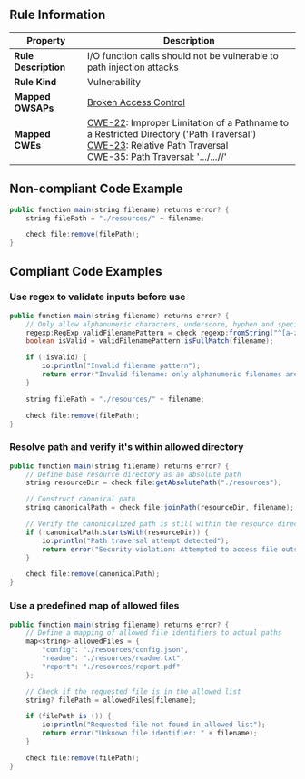## Rule Information

| Property | Description |
|---------|-------------|
| **Rule Description** | I/O function calls should not be vulnerable to path injection attacks |
| **Rule Kind** | Vulnerability |
| **Mapped OWSAPs** | [Broken Access Control](https://owasp.org/Top10/A10_2021-Server-Side_Request_Forgery_%28SSRF%29/) |
| **Mapped CWEs** | [CWE-22](https://cwe.mitre.org/data/definitions/22.html): Improper Limitation of a Pathname to a Restricted Directory ('Path Traversal')<br>[CWE-23](https://cwe.mitre.org/data/definitions/23.html): Relative Path Traversal<br>[CWE-35](https://cwe.mitre.org/data/definitions/35.html): Path Traversal: '.../...//' |

## Non-compliant Code Example

```java
public function main(string filename) returns error? {
    string filePath = "./resources/" + filename;

    check file:remove(filePath);
}
```

## Compliant Code Examples

### Use regex to validate inputs before use

```java
public function main(string filename) returns error? {
    // Only allow alphanumeric characters, underscore, hyphen and specific extensions
    regexp:RegExp validFilenamePattern = check regexp:fromString("^[a-zA-Z0-9_-]$");
    boolean isValid = validFilenamePattern.isFullMatch(filename);

    if (!isValid) {
        io:println("Invalid filename pattern");
        return error("Invalid filename: only alphanumeric filenames are allowed");
    }

    string filePath = "./resources/" + filename;

    check file:remove(filePath);
}
```

### Resolve path and verify it's within allowed directory

```java
public function main(string filename) returns error? {
    // Define base resource directory as an absolute path
    string resourceDir = check file:getAbsolutePath("./resources");

    // Construct canonical path
    string canonicalPath = check file:joinPath(resourceDir, filename);

    // Verify the canonicalized path is still within the resource directory
    if (!canonicalPath.startsWith(resourceDir)) {
        io:println("Path traversal attempt detected");
        return error("Security violation: Attempted to access file outside allowed directory");
    }

    check file:remove(canonicalPath);
}
```

### Use a predefined map of allowed files

```java
public function main(string filename) returns error? {
    // Define a mapping of allowed file identifiers to actual paths
    map<string> allowedFiles = {
        "config": "./resources/config.json",
        "readme": "./resources/readme.txt",
        "report": "./resources/report.pdf"
    };

    // Check if the requested file is in the allowed list
    string? filePath = allowedFiles[filename];

    if (filePath is ()) {
        io:println("Requested file not found in allowed list");
        return error("Unknown file identifier: " + filename);
    }

    check file:remove(filePath);
}
```